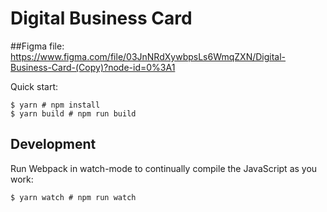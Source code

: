 # Digital Business Card

##Figma file: https://www.figma.com/file/03JnNRdXywbpsLs6WmqZXN/Digital-Business-Card-(Copy)?node-id=0%3A1

Quick start:

```
$ yarn # npm install
$ yarn build # npm run build
````

## Development

Run Webpack in watch-mode to continually compile the JavaScript as you work:

```
$ yarn watch # npm run watch
```
